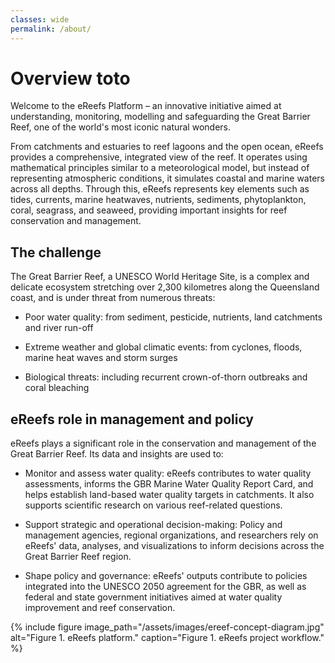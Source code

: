 ```yaml
---
classes: wide
permalink: /about/
---
```


# Overview toto

Welcome to the eReefs Platform – an innovative initiative aimed at understanding, monitoring, modelling and safeguarding the Great Barrier Reef, one of the world's most iconic natural wonders. 

From catchments and estuaries to reef lagoons and the open ocean, eReefs provides a comprehensive, integrated view of the reef. It operates using mathematical principles similar to a meteorological model, but instead of representing atmospheric conditions, it simulates coastal and marine waters across all depths. Through this, eReefs represents key elements such as tides, currents, marine heatwaves, nutrients, sediments, phytoplankton, coral, seagrass, and seaweed, providing important insights for reef conservation and management.

## The challenge 

The Great Barrier Reef, a UNESCO World Heritage Site, is a complex and delicate ecosystem stretching over 2,300 kilometres along the Queensland coast, and is under threat from numerous threats:

- Poor water quality: from sediment, pesticide, nutrients, land catchments and river run-off

- Extreme weather and global climatic events: from cyclones, floods, marine heat waves and storm surges

- Biological threats: including recurrent crown-of-thorn outbreaks and coral bleaching



## eReefs role in management and policy 
eReefs plays a significant role in the conservation and management of the Great Barrier Reef. Its data and insights are used to:

- Monitor and assess water quality: eReefs contributes to water quality assessments, informs the GBR Marine Water Quality Report Card, and helps establish land-based water quality targets in catchments. It also supports scientific research on various reef-related questions.

- Support strategic and operational decision-making: Policy and management agencies, regional organizations, and researchers rely on eReefs' data, analyses, and visualizations to inform decisions across the Great Barrier Reef region.

- Shape policy and governance: eReefs' outputs contribute to policies integrated into the UNESCO 2050 agreement for the GBR, as well as federal and state government initiatives aimed at water quality improvement and reef conservation.

 

{% include figure image_path="/assets/images/ereef-concept-diagram.jpg" alt="Figure 1. eReefs platform." caption="Figure 1. eReefs project workflow." %}
